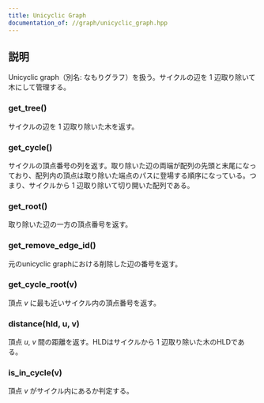 ```yaml
---
title: Unicyclic Graph
documentation_of: //graph/unicyclic_graph.hpp
---
```


## 説明

Unicyclic graph（別名: なもりグラフ）を扱う。サイクルの辺を $1$ 辺取り除いて木にして管理する。

### get_tree()

サイクルの辺を $1$ 辺取り除いた木を返す。

### get_cycle()

サイクルの頂点番号の列を返す。取り除いた辺の両端が配列の先頭と末尾になっており、配列内の頂点は取り除いた端点のパスに登場する順序になっている。つまり、サイクルから $1$ 辺取り除いて切り開いた配列である。

### get_root()

取り除いた辺の一方の頂点番号を返す。

### get_remove_edge_id()

元のunicyclic graphにおける削除した辺の番号を返す。

### get_cycle_root(v)

頂点 $v$ に最も近いサイクル内の頂点番号を返す。

### distance(hld, u, v)

頂点 $u$, $v$ 間の距離を返す。HLDはサイクルから $1$ 辺取り除いた木のHLDである。

### is_in_cycle(v)

頂点 $v$ がサイクル内にあるか判定する。